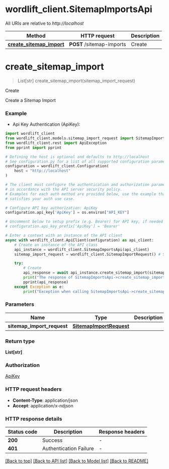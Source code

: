 # wordlift_client.SitemapImportsApi

All URIs are relative to *http://localhost*

Method | HTTP request | Description
------------- | ------------- | -------------
[**create_sitemap_import**](SitemapImportsApi.md#create_sitemap_import) | **POST** /sitemap-imports | Create


# **create_sitemap_import**
> List[str] create_sitemap_import(sitemap_import_request)

Create

Create a Sitemap Import

### Example

* Api Key Authentication (ApiKey):

```python
import wordlift_client
from wordlift_client.models.sitemap_import_request import SitemapImportRequest
from wordlift_client.rest import ApiException
from pprint import pprint

# Defining the host is optional and defaults to http://localhost
# See configuration.py for a list of all supported configuration parameters.
configuration = wordlift_client.Configuration(
    host = "http://localhost"
)

# The client must configure the authentication and authorization parameters
# in accordance with the API server security policy.
# Examples for each auth method are provided below, use the example that
# satisfies your auth use case.

# Configure API key authorization: ApiKey
configuration.api_key['ApiKey'] = os.environ["API_KEY"]

# Uncomment below to setup prefix (e.g. Bearer) for API key, if needed
# configuration.api_key_prefix['ApiKey'] = 'Bearer'

# Enter a context with an instance of the API client
async with wordlift_client.ApiClient(configuration) as api_client:
    # Create an instance of the API class
    api_instance = wordlift_client.SitemapImportsApi(api_client)
    sitemap_import_request = wordlift_client.SitemapImportRequest() # SitemapImportRequest | 

    try:
        # Create
        api_response = await api_instance.create_sitemap_import(sitemap_import_request)
        print("The response of SitemapImportsApi->create_sitemap_import:\n")
        pprint(api_response)
    except Exception as e:
        print("Exception when calling SitemapImportsApi->create_sitemap_import: %s\n" % e)
```



### Parameters


Name | Type | Description  | Notes
------------- | ------------- | ------------- | -------------
 **sitemap_import_request** | [**SitemapImportRequest**](SitemapImportRequest.md)|  | 

### Return type

**List[str]**

### Authorization

[ApiKey](../README.md#ApiKey)

### HTTP request headers

 - **Content-Type**: application/json
 - **Accept**: application/x-ndjson

### HTTP response details

| Status code | Description | Response headers |
|-------------|-------------|------------------|
**200** | Success |  -  |
**401** | Authentication Failure |  -  |

[[Back to top]](#) [[Back to API list]](../README.md#documentation-for-api-endpoints) [[Back to Model list]](../README.md#documentation-for-models) [[Back to README]](../README.md)

